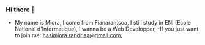 ### Hi there 👋
- My name is Miora, I come from Fianarantsoa,
I still study in ENI (Ecole National d'Informatique),
I wanna be a  Web Developper, 
-If you just want to join me: hasimiora.randriaa@gmail.com,

<!--
**mioraTatiana/mioraTatiana** is a ✨ _special_ ✨ repository because its `README.md` (this file) appears on your GitHub profile.

Here are some ideas to get you started:

- 🔭 I’m currently working on ...
- 🌱 I’m currently learning ...
- 👯 I’m looking to collaborate on ...
- 🤔 I’m looking for help with ...
- 💬 Ask me about ...
- 📫 How to reach me: ...
- 😄 Pronouns: ...
- ⚡ Fun fact: ...
-->
